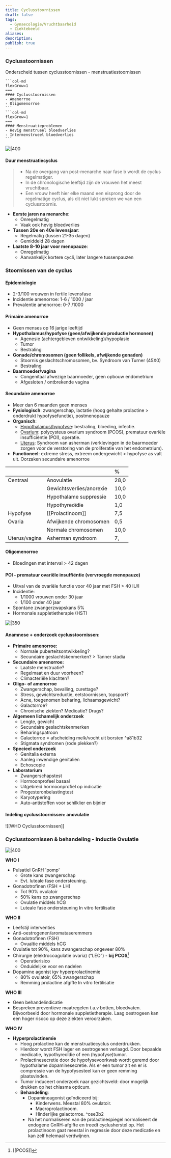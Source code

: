 ```yaml
---
title: Cyclusstoornissen
draft: false
tags:
  - Gynaecologie/Vruchtbaarheid
  - Ziektebeeld
aliases: 
description: 
publish: true
---
```



### Cyclusstoornissen

Onderscheid tussen cyclusstoornissen - menstruatiestoornissen

````col
```col-md
flexGrow=1
===
#### Cyclusstoornissen
- Amenorroe
- Oligomenorroe
```
```col-md
flexGrow=1
===
#### Menstruatieproblemen
- Hevig menstrueel bloedverlies
- Intermenstrueel bloedverlies
```
````
![|400](https://i.imgur.com/IrsPnRF.png)


#### Duur menstruatiecyclus


> - Na de overgang van post-menarche naar fase b wordt de cyclus regelmatiger. 
> - In de chronologische leeftijd zijn de vrouwen het meest vruchtbaar. 
> - Een vrouw heeft hier elke maand een eisprong door de regelmatige cyclus, als dit niet lukt spreken we van een cyclusstoornis.
> 
- **Eerste jaren na menarche**:
    - Onregelmatig
    - Vaak ook hevig bloedverlies
- **Tussen 20e en 40e levensjaar**:
    - Regelmatig (tussen 21-35 dagen)
    - Gemiddeld 28 dagen
- **Laatste 8-10 jaar voor menopauze**:
    - Onregelmatig
    - Aanvankelijk kortere cycli, later langere tussenpauzen

### Stoornissen van de cyclus

#### Epidemiologie

- 2-3/100 vrouwen in fertile levensfase
- Incidentie amenorroe: 1-6 / 1000 / jaar
- Prevalentie amenorroe: 0-7 /1000

#### Primaire amenorroe
- Geen menses op 16 jarige leeftijd
- **Hypothalamus/hypofyse (geen/afwijkende productie hormonen)**
    - Agenesie (achtergebleven ontwikkeling)/hypoplasie
    - Tumor
    - Bestraling
- **Gonade/chromosomen (geen follikels, afwijkende gonaden)**
    - Stoornis geslachtschromosomen, bv. Syndroom van Turner (45X0)
    - Bestraling
- **Baarmoeder/vagina**
    - Congenitaal afwezige baarmoeder, geen opbouw endometrium
    - Afgesloten / ontbrekende vagina

#### Secundaire amenorroe
- Meer dan 6 maanden geen menses
- **Fysiologisch**: zwangerschap, lactatie (hoog gehalte prolactine > onderdrukt hypofysefunctie), postmenopauze
- **Organisch**:
    - <u>Hypothalamus/hypofyse</u>: bestraling, bloeding, infectie.
    - <u>Ovarium</u>: polycysteus ovarium syndroom (PCOS), prematuur ovariële insufficiëntie (POI), operatie.
    - <u>Uterus</u>: Syndroom van asherman (verklevingen in de baarmoeder zorgen voor de verstoring van de proliferatie van het endometrium).
- **Functioneel**: extreme stress, extreem ondergewicht > hypofyse as valt uit.
    Oorzaken secundaire amenorroe

|               |                          | %   |
|:------------- |:------------------------ |:--- |
| Centraal      | Anovulatie               |  28,0   |
|               | Gewichtsverlies/anorexie |  10,0   |
|               | Hypothalame suppressie   |  10,0   |
|               | Hypothyreoïdie           |  1,0   |
| Hypofyse      | [[Prolactinoom]]         |  7,5   |
| Ovaria        | Afwijkende chromosomen   | 0,5    |
|               | Normale chromosomen      | 10,0    |
| Uterus/vagina | Asherman syndroom        |  7,   |




#### Oligomenorroe
- Bloedingen met interval > 42 dagen

#### POI - prematuur ovariële insuffiëntie (vervroegde menopauze)
- Uitval van de ovariële functie voor 40 jaar met FSH > 40 IU/l
- Incidentie:
    - 1/1000 vrouwen onder 30 jaar
    - 1/100 onder 40 jaar
- Spontane zwangerzwapskans 5%
- Hormonale suppletietherapie (HST)

![|350](https://i.imgur.com/GfZR1Yk.png)

#### Anamnese + onderzoek cyclusstoornissen:

- **Primaire amenorroe:**
	- Normale puberteitsontwikkeling? 
	- Secundaire geslachtskenmerken? > Tanner stadia
- **Secundaire amenorroe:**
	- Laatste menstruatie?
	- Regelmaat en duur voorheen?
	- Climacteriële klachten?
- **Oligo- of amenorroe**
	- Zwangerschap, bevalling, curettage?
	- Stress, gewichtsreductie, eetstoornissen, topsport?
	- Acne, toegenomen beharing, lichaamsgewicht?
	- Galactorroe?
	- Chronische ziekten? Medicatie? Drugs?
- **Algemeen lichamelijk onderzoek**
	- Lengte, gewicht
	- Secundaire geslachtskenmerken
	- Beharingspatroon
	- Galactorroe = afscheiding melk/vocht uit borsten ^a81b32
	- Stigmata syndromen (rode plekken?)
- **Specieel onderzoek**
	- Genitalia externa
	- Aanleg inwendige genitaliën
	- Echoscopie
- **Laboratorium**
    - Zwangerschapstest
    - Hormoonprofeel basaal
    - Uitgebreid hormoonprofiel op indicatie
    - Progesteronbelastingtest
    - Karyotypering
    - Auto-antistoffen voor schilklier en bijnier

#### Indeling cyclusstoornissen: anovulatie

![[WHO Cyclusstoornissen]]
### Cyclusstoornissen & behandeling - Inductie Ovulatie
![|400](https://i.imgur.com/nQJRkdo.png)


**WHO I**
- Pulsatiel GnRH 'pomp'
    - Grote kans zwangerschap
    - Evt. luteale fase ondersteuning.
- Gonadotrofinen (FSH + LH)
    - Tot 90% ovulatoir
    - 50% kans op zwangerschap
    - Ovulatie middels hCG
    - Luteale fase ondersteuning
    In vitro fertilisatie 

**WHO II**
- Leefstijl interventies
- Anti-oestrogenen/aromataseremmers
- Gonadotrofinen (FSH)
    - Ovualtie middels hCG
- Ovulatie tot 90%, kans zwangerschap ongeveer 80%
- Chirurgie (elektrocoagulatie ovaria) (“LEO”) - **bij PCOS**[^1]
    - Operatierisico
    - Onduidelijke voor en nadelen
- Dopamine agonist igv hyperprolactinemie
    - 80% ovulatoir, 65% zwangerschap
    - Remming prolactine afgifte
    In vitro fertilisatie 

**WHO III**
- Geen behandelindicatie
- Bespreken preventieve maatregelen t.a.v botten, bloedvaten. Bijvoorbeeld door hormonale suppletietherapie. Laag oestrogeen kan een hoger risoco op deze ziekten veroorzaken.

**WHO IV**

- **Hyperprolactinemie**
	- Hoog prolactine kan de menstruatiecyclus onderdrukken.
	- Hierdoor wordt FSH lager en oestrogenen verlaagd. Door bepaalde medicatie, hypothyreoïdie of een (hypofyse)tumor.
	- Prolactinesecretie door de hypofysevoorkwab wordt geremd door hypothalame dopaminesecretie. Als er een tumor zit en er is compressie van de hypofysesteel kan er geen remming plaatsvinden.
	- Tumor induceert onderzoek naar gezichtsveld: door mogelijk drukken op het chiasma opticum.
	- **Behandeling**:
		- Dopamineagonist geïndiceerd bij:
			- Kinderwens. Meestal 80% ovulatoir.
			- Macroprolactinoom.
			- Hinderlijke galactorroe. ^cee3b2
		- Na het normaliseren van de prolactinespiegel normaliseert de endogene GnRH-afgifte en treedt cyclusherstel op. Het prolactinoom gaat meestal in regressie door deze medicatie en kan zelf helemaal verdwijnen.

[^1]: [[PCOS]]